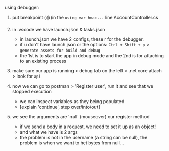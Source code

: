 using debugger:
1. put breakpoint (🩸)in the `using var hmac...` line AccountController.cs
2. in .vscode we have launch.json & tasks.json
    * in launch.json we have 2 configs, these r for the debugger. 
    * if u don't have launch.json or the options: `Ctrl + Shift + p` > `generate assets for build and debug`
    * the 1st is to start the app in debug mode and the 2nd is for attaching to an existing process

3. make sure our app is running > debug tab on the left > .net core attach > look for `api`
4. now we can go to postman > 'Register user', run it and see that we stopped execution
    * we can inspect variables as they being populated
    * [explain 'continue', step over/into/out] 
5. we see the arguments are 'null' (mouseover) our register method
    * if we send a body in a request, we need to set it up as an object! 
    * and what we have is 2 args 
    * the problem is not in the username (a string can be null), the problem is when we want to het bytes from null...

